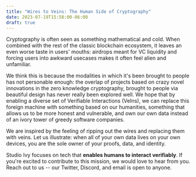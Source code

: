 ```yaml
---
title: "Wires to Veins: The Human Side of Cryptography"
date: 2023-07-19T15:58:00-06:00
draft: true
---
```


Cryptography is often seen as something mathematical and cold. When combined with the rest of the classic blockchain ecosystem, it leaves an even worse taste in users' mouths: airdrops meant for VC liquidity and forcing users into awkward usecases makes it often feel alien and unfamiliar.

We think this is because the modalities in which it's been brought to people has not personable enough: the overlap of projects based on crazy novel innovations in the zero knowledge cryptography, brought to people via beautiful design has never really been explored well. We hope that by enabling a diverse set of Verifiable Interactions (VeIns), we can replace this foreign machine with something based on our humanities, something that allows us to be more honest and vulnerable, and own our own data instead of an ivory tower of greedy software companies.

We are inspired by the feeling of ripping out the wires and replacing them with veins. Let us illustrate: when all of your own data lives on your own devices, you are the sole owner of your proofs, data, and identity.

Studio Ivy focuses on tech that **enables humans to interact verifiably**. If you're excited to contribute to this mission, we would love to hear from you. Reach out to us -- our Twitter, Discord, and email is open to anyone.